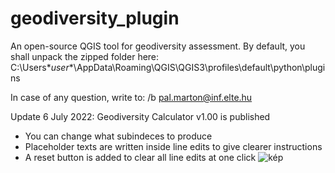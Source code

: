 # geodiversity_plugin
An open-source QGIS tool for geodiversity assessment.
By default, you shall unpack the zipped folder here: C:\Users\**user**\AppData\Roaming\QGIS\QGIS3\profiles\default\python\plugins

In case of any question, write to: /b pal.marton@inf.elte.hu

Update 6 July 2022: Geodiversity Calculator v1.00 is published
  - You can change what subindeces to produce
  - Placeholder texts are written inside line edits to give clearer instructions
  - A reset button is added to clear all line edits at one click
  ![kép](https://user-images.githubusercontent.com/105936011/177607454-55d48321-73bb-4c62-b014-d2f9c85ac334.png)
